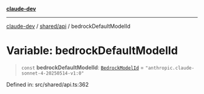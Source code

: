 [**claude-dev**](../../../README.md)

***

[claude-dev](../../../README.md) / [shared/api](../README.md) / bedrockDefaultModelId

# Variable: bedrockDefaultModelId

> `const` **bedrockDefaultModelId**: [`BedrockModelId`](../type-aliases/BedrockModelId.md) = `"anthropic.claude-sonnet-4-20250514-v1:0"`

Defined in: src/shared/api.ts:362

